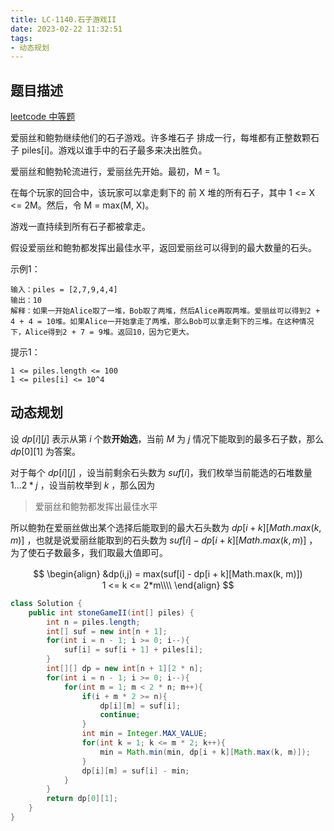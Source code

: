 ```yaml
---
title: LC-1140.石子游戏II
date: 2023-02-22 11:32:51
tags:
- 动态规划
---
```


## 题目描述
[leetcode 中等题](https://leetcode.cn/problems/stone-game-ii/)

爱丽丝和鲍勃继续他们的石子游戏。许多堆石子 排成一行，每堆都有正整数颗石子 piles[i]。游戏以谁手中的石子最多来决出胜负。

爱丽丝和鲍勃轮流进行，爱丽丝先开始。最初，M = 1。

在每个玩家的回合中，该玩家可以拿走剩下的 前 X 堆的所有石子，其中 1 <= X <= 2M。然后，令 M = max(M, X)。

游戏一直持续到所有石子都被拿走。

假设爱丽丝和鲍勃都发挥出最佳水平，返回爱丽丝可以得到的最大数量的石头。

示例1：
```
输入：piles = [2,7,9,4,4]
输出：10
解释：如果一开始Alice取了一堆，Bob取了两堆，然后Alice再取两堆。爱丽丝可以得到2 + 4 + 4 = 10堆。如果Alice一开始拿走了两堆，那么Bob可以拿走剩下的三堆。在这种情况下，Alice得到2 + 7 = 9堆。返回10，因为它更大。
```

提示1：
```
1 <= piles.length <= 100
1 <= piles[i] <= 10^4
```

## 动态规划
设 $dp[i][j]$ 表示从第 $i$ 个数**开始选**，当前 $M$ 为 $j$ 情况下能取到的最多石子数，那么 $dp[0][1]$ 为答案。

对于每个 $dp[i][j]$ ，设当前剩余石头数为 $suf[i]$，我们枚举当前能选的石堆数量 $1...2*j$ ，设当前枚举到 $k$ ，那么因为
> 爱丽丝和鲍勃都发挥出最佳水平

所以鲍勃在爱丽丝做出某个选择后能取到的最大石头数为 $dp[i + k][Math.max(k, m)]$ ，也就是说爱丽丝能取到的石头数为 $suf[i] - dp[i + k][Math.max(k, m)]$ ，为了使石子数最多，我们取最大值即可。

$$
\begin{align}
&dp(i,j) = max(suf[i] - dp[i + k][Math.max(k, m)])　　　　　　　　　　　　　　 1 <= k <= 2*m\\\\
\end{align}
$$

```Java
class Solution {
    public int stoneGameII(int[] piles) {
        int n = piles.length;
        int[] suf = new int[n + 1];
        for(int i = n - 1; i >= 0; i--){
            suf[i] = suf[i + 1] + piles[i];
        }
        int[][] dp = new int[n + 1][2 * n];
        for(int i = n - 1; i >= 0; i--){
            for(int m = 1; m < 2 * n; m++){
                if(i + m * 2 >= n){
                    dp[i][m] = suf[i];
                    continue;
                }
                int min = Integer.MAX_VALUE;
                for(int k = 1; k <= m * 2; k++){
                    min = Math.min(min, dp[i + k][Math.max(k, m)]);
                }
                dp[i][m] = suf[i] - min;
            }
        }
        return dp[0][1];
    }
}
```